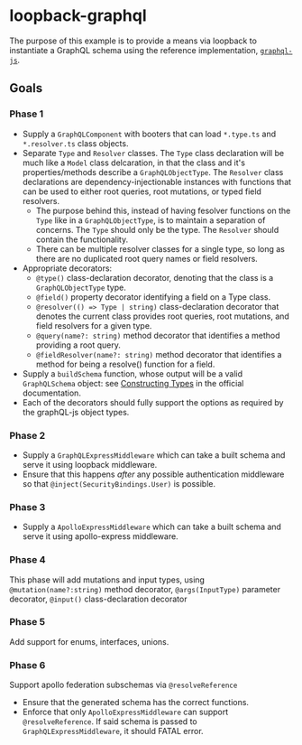 # loopback-graphql
The purpose of this example is to provide a means via loopback to instantiate a GraphQL schema using the reference implementation, [`graphql-js`](https://github.com/graphql/graphql-js).

## Goals
### Phase 1
- Supply a `GraphQLComponent` with booters that can load `*.type.ts` and `*.resolver.ts` class objects.
- Separate `Type` and `Resolver` classes.  The `Type` class declaration will be much like a `Model` class delcaration, in that the class and it's properties/methods describe a `GraphQLObjectType`.  The `Resolver` class declarations are dependency-injectionable instances with functions that can be used to either root queries, root mutations, or typed field resolvers.
  - The purpose behind this, instead of having fesolver functions on the `Type` like in a `GraphQLObjectType`, is to maintain a separation of concerns.  The `Type` should only be the type.  The `Resolver` should contain the functionality.
  - There can be multiple resolver classes for a single type, so long as there are no duplicated root query names or field resolvers.
- Appropriate decorators:
  - `@type()` class-declaration decorator, denoting that the class is a `GraphQLObjectType` type.
  - `@field()` property decorator identifying a field on a Type class.
  - `@resolver(() => Type | string)` class-declaration decorator that denotes the current class provides root queries, root mutations, and field resolvers for a given type.
  - `@query(name?: string)` method decorator that identifies a method providing a root query.
  - `@fieldResolver(name?: string)` method decorator that identifies a method for being a resolve() function for a field.
- Supply a `buildSchema` function, whose output will be a valid `GraphQLSchema` object: see [Constructing Types](https://graphql.org/graphql-js/constructing-types/) in the official documentation.
- Each of the decorators should fully support the options as required by the graphQL-js object types.

### Phase 2
- Supply a `GraphQLExpressMiddleware` which can take a built schema and serve it using loopback middleware.
- Ensure that this happens *after* any possible authentication middleware so that `@inject(SecurityBindings.User)` is possible.

### Phase 3
- Supply a `ApolloExpressMiddleware` which can take a built schema and serve it using apollo-express middleware.

### Phase 4
This phase will add mutations and input types, using `@mutation(name?:string)` method decorator, `@args(InputType)` parameter decorator, `@input()` class-declaration decorator

### Phase 5
Add support for enums, interfaces, unions.

### Phase 6
Support apollo federation subschemas via `@resolveReference`
- Ensure that the generated schema has the correct functions.
- Enforce that only `ApolloExpressMiddleware` can support `@resolveReference`.  If said schema is passed to `GraphQLExpressMiddleware`, it should FATAL error.

